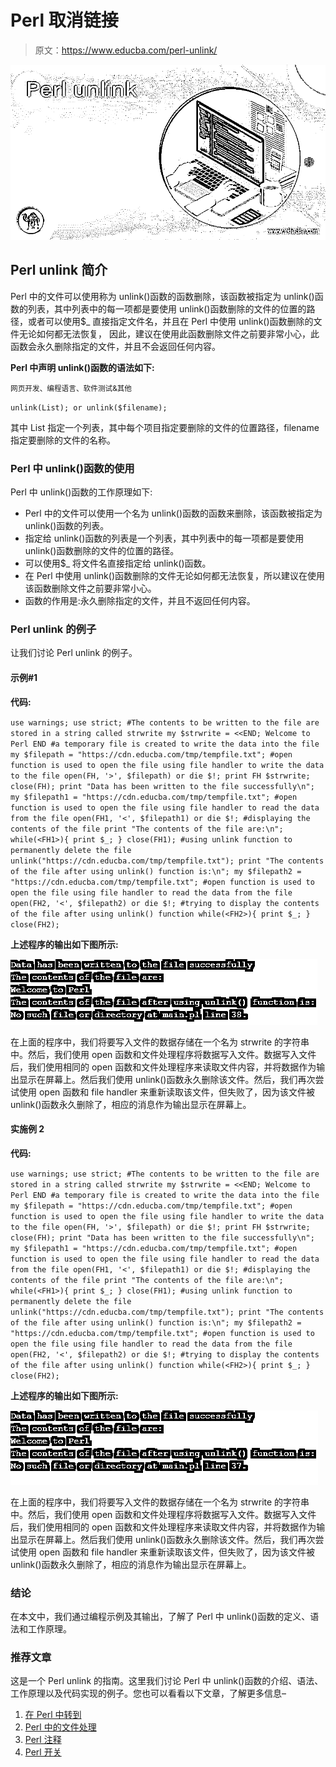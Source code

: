 # Perl 取消链接

> 原文：<https://www.educba.com/perl-unlink/>

![Perl unlink](img/1abb294fa62daf787aefb737d8439061.png)



## Perl unlink 简介

Perl 中的文件可以使用称为 unlink()函数的函数删除，该函数被指定为 unlink()函数的列表，其中列表中的每一项都是要使用 unlink()函数删除的文件的位置的路径，或者可以使用$_ 直接指定文件名，并且在 Perl 中使用 unlink()函数删除的文件无论如何都无法恢复， 因此，建议在使用此函数删除文件之前要非常小心，此函数会永久删除指定的文件，并且不会返回任何内容。

**Perl 中声明 unlink()函数的语法如下:**

<small>网页开发、编程语言、软件测试&其他</small>

`unlink(List); or
unlink($filename);`

其中 List 指定一个列表，其中每个项目指定要删除的文件的位置路径，filename 指定要删除的文件的名称。

### Perl 中 unlink()函数的使用

Perl 中 unlink()函数的工作原理如下:

*   Perl 中的文件可以使用一个名为 unlink()函数的函数来删除，该函数被指定为 unlink()函数的列表。
*   指定给 unlink()函数的列表是一个列表，其中列表中的每一项都是要使用 unlink()函数删除的文件的位置的路径。
*   可以使用$_ 将文件名直接指定给 unlink()函数。
*   在 Perl 中使用 unlink()函数删除的文件无论如何都无法恢复，所以建议在使用该函数删除文件之前要非常小心。
*   函数的作用是:永久删除指定的文件，并且不返回任何内容。

### Perl unlink 的例子

让我们讨论 Perl unlink 的例子。

#### 示例#1

**代码:**

`use warnings;
use strict;
#The contents to be written to the file are stored in a string called strwrite
my $strwrite = <<END;
Welcome to Perl
END
#a temporary file is created to write the data into the file
my $filepath = "https://cdn.educba.com/tmp/tempfile.txt";
#open function is used to open the file using file handler to write the data to the file
open(FH, '>', $filepath) or die $!;
print FH $strwrite;
close(FH);
print "Data has been written to the file successfully\n";
my $filepath1 = "https://cdn.educba.com/tmp/tempfile.txt";
#open function is used to open the file using file handler to read the data from the file
open(FH1, '<', $filepath1) or die $!;
#displaying the contents of the file
print "The contents of the file are:\n";
while(<FH1>){
print $_;
}
close(FH1);
#using unlink function to permanently delete the file
unlink("https://cdn.educba.com/tmp/tempfile.txt");
print "The contents of the file after using unlink() function is:\n";
my $filepath2 = "https://cdn.educba.com/tmp/tempfile.txt";
#open function is used to open the file using file handler to read the data from the file
open(FH2, '<', $filepath2) or die $!;
#trying to display the contents of the file after using unlink() function
while(<FH2>){
print $_;
}
close(FH2);`

**上述程序的输出如下图所示:**

![Perl unlink 1](img/33a44c403195c5f2bbf6c7266284bd26.png)



在上面的程序中，我们将要写入文件的数据存储在一个名为 strwrite 的字符串中。然后，我们使用 open 函数和文件处理程序将数据写入文件。数据写入文件后，我们使用相同的 open 函数和文件处理程序来读取文件内容，并将数据作为输出显示在屏幕上。然后我们使用 unlink()函数永久删除该文件。然后，我们再次尝试使用 open 函数和 file handler 来重新读取该文件，但失败了，因为该文件被 unlink()函数永久删除了，相应的消息作为输出显示在屏幕上。

#### 实施例 2

**代码:**

`use warnings;
use strict;
#The contents to be written to the file are stored in a string called strwrite
my $strwrite = <<END;
Welcome to Perl
END
#a temporary file is created to write the data into the file
my $filepath = "https://cdn.educba.com/tmp/tempfile.txt";
#open function is used to open the file using file handler to write the data to the file
open(FH, '>', $filepath) or die $!;
print FH $strwrite;
close(FH);
print "Data has been written to the file successfully\n";
my $filepath1 = "https://cdn.educba.com/tmp/tempfile.txt";
#open function is used to open the file using file handler to read the data from the file
open(FH1, '<', $filepath1) or die $!;
#displaying the contents of the file
print "The contents of the file are:\n";
while(<FH1>){
print $_;
}
close(FH1);
#using unlink function to permanently delete the file
unlink("https://cdn.educba.com/tmp/tempfile.txt");
print "The contents of the file after using unlink() function is:\n";
my $filepath2 = "https://cdn.educba.com/tmp/tempfile.txt";
#open function is used to open the file using file handler to read the data from the file
open(FH2, '<', $filepath2) or die $!;
#trying to display the contents of the file after using unlink() function
while(<FH2>){
print $_;
}
close(FH2);`

**上述程序的输出如下图所示:**

![Perl unlink 2](img/9683cce1bea26d0932cc0f0c91a27bc2.png)



在上面的程序中，我们将要写入文件的数据存储在一个名为 strwrite 的字符串中。然后，我们使用 open 函数和文件处理程序将数据写入文件。数据写入文件后，我们使用相同的 open 函数和文件处理程序来读取文件内容，并将数据作为输出显示在屏幕上。然后我们使用 unlink()函数永久删除该文件。然后，我们再次尝试使用 open 函数和 file handler 来重新读取该文件，但失败了，因为该文件被 unlink()函数永久删除了，相应的消息作为输出显示在屏幕上。

### 结论

在本文中，我们通过编程示例及其输出，了解了 Perl 中 unlink()函数的定义、语法和工作原理。

### 推荐文章

这是一个 Perl unlink 的指南。这里我们讨论 Perl 中 unlink()函数的介绍、语法、工作原理以及代码实现的例子。您也可以看看以下文章，了解更多信息–

1.  [在 Perl 中转到](https://www.educba.com/goto-in-perl/)
2.  [Perl 中的文件处理](https://www.educba.com/file-handling-in-perl/)
3.  [Perl 注释](https://www.educba.com/perl-comments/)
4.  [Perl 开关](https://www.educba.com/perl-switch/)





